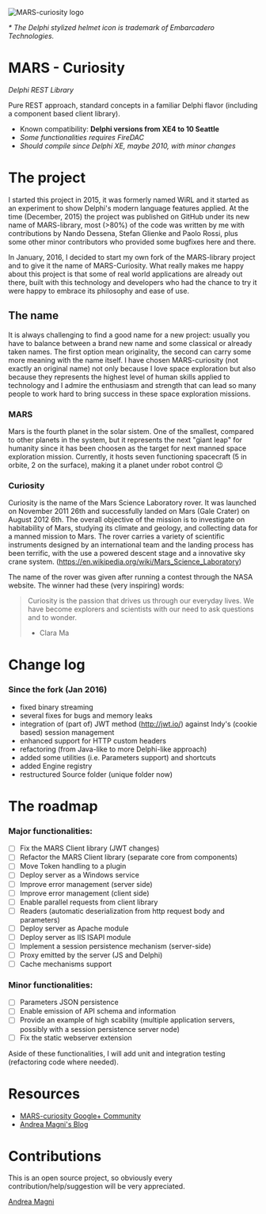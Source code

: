 ![MARS-curiosity logo](http://www.andreamagni.eu/images/MARS-Curiosity-d.png)

_\* The Delphi stylized helmet icon is trademark of Embarcadero Technologies._

# MARS - Curiosity
*Delphi REST Library*

Pure REST approach, standard concepts in a familiar Delphi flavor (including a component based client library).

- Known compatibility: **Delphi versions from XE4 to 10 Seattle**
- *Some functionalities requires FireDAC*
- *Should compile since Delphi XE, maybe 2010, with minor changes*

# The project

I started this project in 2015, it was formerly named WiRL and it started as an experiment to show Delphi's modern language features applied.
At the time (December, 2015) the project was published on GitHub under its new name of MARS-library, most (>80%) of the code was written by me with contributions by Nando Dessena, Stefan Glienke and Paolo Rossi, plus some other minor contributors who provided some bugfixes here and there.

In January, 2016, I decided to start my own fork of the MARS-library project and to give it the name of MARS-Curiosity.
What really makes me happy about this project is that some of real world applications are already out there, built with this technology and developers who had the chance to try it were happy to embrace its philosophy and ease of use.

## The name

It is always challenging to find a good name for a new project: usually you have to balance between a brand new name and some classical or already taken names. The first option mean originality, the second can carry some more meaning with the name itself.
I have chosen MARS-curiosity (not exactly an original name) not only because I love space exploration but also because they represents the highest level of human skills applied to technology and I admire the enthusiasm and strength that can lead so many people to work hard to bring success in these space exploration missions.

### MARS

Mars is the fourth planet in the solar sistem. One of the smallest, compared to other planets in the system, but it represents the next "giant leap" for humanity since it has been choosen as the target for next manned space exploration mission. Currently, it hosts seven functioning spacecraft (5 in orbite, 2 on the surface), making it a planet under robot control :wink:

### Curiosity
Curiosity is the name of the Mars Science Laboratory rover. It was launched on November 2011 26th and successfully landed on Mars (Gale Crater) on August 2012 6th.
The overall objective of the mission is to investigate on habitability of Mars, studying its climate and geology, and collecting data for a manned mission to Mars. The rover carries a variety of scientific instruments designed by an international team and the landing process has been terrific, with the use a powered descent stage and a innovative sky crane system. (https://en.wikipedia.org/wiki/Mars_Science_Laboratory)

The name of the rover was given after running a contest through the NASA website. The winner had these (very inspiring) words:
> Curiosity is the passion that drives us through our everyday lives. We have become explorers and scientists with our need to ask questions and to wonder.
> - Clara Ma

# Change log
### Since the fork (Jan 2016)
- fixed binary streaming
- several fixes for bugs and memory leaks
- integration of (part of) JWT method (http://jwt.io/) against Indy's (cookie based) session management
- enhanced support for HTTP custom headers
- refactoring (from Java-like to more Delphi-like approach)
- added some utilities (i.e. Parameters support) and shortcuts
- added Engine registry
- restructured Source folder (unique folder now)

# The roadmap

### Major functionalities:
- [ ] Fix the MARS Client library (JWT changes)
- [ ] Refactor the MARS Client library (separate core from components)
- [ ] Move Token handling to a plugin
- [ ] Deploy server as a Windows service
- [ ] Improve error management (server side)
- [ ] Improve error management (client side)
- [ ] Enable parallel requests from client library
- [ ] Readers (automatic deserialization from http request body and parameters)
- [ ] Deploy server as Apache module
- [ ] Deploy server as IIS ISAPI module 
- [ ] Implement a session persistence mechanism (server-side)
- [ ] Proxy emitted by the server (JS and Delphi)
- [ ] Cache mechanisms support

### Minor functionalities:
- [ ] Parameters JSON persistence
- [ ] Enable emission of API schema and information
- [ ] Provide an example of high scability (multiple application servers, possibly with a session persistence server node)
- [ ] Fix the static webserver extension

Aside of these functionalities, I will add unit and integration testing (refactoring code where needed).

# Resources
- [MARS-curiosity Google+ Community](https://plus.google.com/communities/109223723982639531185)
- [Andrea Magni's Blog](http://www.andreamagni.eu/wp/tags/mars-curiosity)

# Contributions
This is an open source project, so obviously every contribution/help/suggestion will be very appreciated.

[Andrea Magni](http://www.andreamagni.eu)
